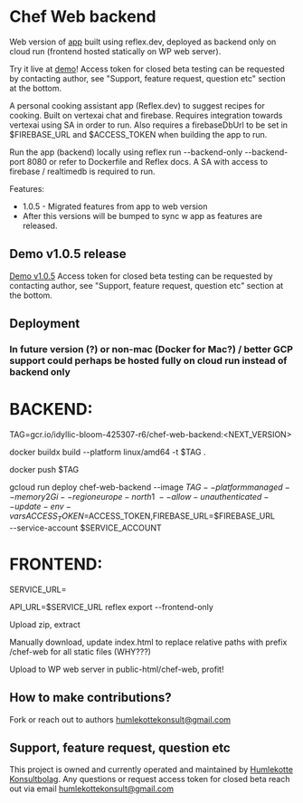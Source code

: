 # Chef Web backend

Web version of [app](https://github.com/AlltidSemester1337/chef) built using reflex.dev, deployed as backend only on
cloud run (frontend hosted statically on WP web server).

Try it live at [demo](https://humlekotte.nu/chef-web/)!
Access token for closed beta testing can be requested by contacting author, see "Support, feature request, question etc"
section at the bottom.

A personal cooking assistant app (Reflex.dev) to suggest recipes for cooking. Built on vertexai chat and
firebase. Requires integration towards vertexai using SA in order to run.
Also requires a firebaseDbUrl to be set in $FIREBASE_URL and $ACCESS_TOKEN when building the app to run.

Run the app (backend) locally using reflex run --backend-only --backend-port 8080 or refer to Dockerfile and Reflex
docs. A SA with access to firebase / realtimedb is required to run.

Features:

- 1.0.5 - Migrated features from app to web version
- After this versions will be bumped to sync w app as features are released.

## Demo v1.0.5 release

[Demo v1.0.5](https://humlekotte.nu/chef-web/)
Access token for closed beta testing can be requested by contacting author, see "Support, feature request, question etc"
section at the bottom.

## Deployment

### In future version (?) or non-mac (Docker for Mac?) / better GCP support could perhaps be hosted fully on cloud run instead of backend only

# BACKEND:

TAG=gcr.io/idyllic-bloom-425307-r6/chef-web-backend:<NEXT_VERSION>

docker buildx build --platform linux/amd64 -t $TAG .

docker push $TAG

gcloud run deploy chef-web-backend --image $TAG --platform managed --memory 2Gi --region europe-north1 \
--allow-unauthenticated --update-env-vars ACCESS_TOKEN=$ACCESS_TOKEN,FIREBASE_URL=$FIREBASE_URL \
--service-account $SERVICE_ACCOUNT

# FRONTEND:

SERVICE_URL=<grab backend service url>

API_URL=$SERVICE_URL reflex export --frontend-only

Upload zip, extract

Manually download, update index.html to replace relative paths with prefix /chef-web for all static files (WHY???)

Upload to WP web server in public-html/chef-web, profit!

## How to make contributions?

Fork or reach out to authors humlekottekonsult@gmail.com

## Support, feature request, question etc

This project is owned and currently operated and maintained by [Humlekotte Konsultbolag](https://www.humlekotte.nu). Any
questions or request access token for closed beta reach out via
email [humlekottekonsult@gmail.com](mailto:humlekottekonsult@gmail.com)
